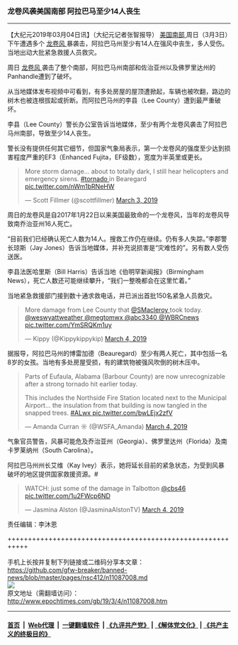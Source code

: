 ### 龙卷风袭美国南部 阿拉巴马至少14人丧生
------------------------

<p>
 【大纪元2019年03月04日讯】（大纪元记者张智报导）
 <a href="http://www.epochtimes.com/gb/tag/%E7%BE%8E%E5%9B%BD%E5%8D%97%E9%83%A8.html">
  美国南部
 </a>
 周日（3月3日）下午遭遇多个
 <a href="http://www.epochtimes.com/gb/tag/%E9%BE%99%E5%8D%B7%E9%A3%8E.html">
  龙卷风
 </a>
 暴袭击，阿拉巴马州至少有14人在强风中丧生，多人受伤。当地出动大批紧急救援人员救灾。
</p>
<p>
 周日
 <a href="http://www.epochtimes.com/gb/tag/%E9%BE%99%E5%8D%B7%E9%A3%8E.html">
  龙卷风
 </a>
 袭击了整个南部，阿拉巴马州南部和佐治亚州以及佛罗里达州的Panhandle遭到了破坏。
</p>
<p>
 从当地媒体发布视频中可看到，有多处房屋的屋顶遭掀起，车辆也被吹翻，路边的树木也被连根拔起或折断。而阿拉巴马州的李县（Lee County）遭到最严重破坏。
</p>
<p>
 李县（Lee County）警长办公室告诉当地媒体，至少有两个龙卷风袭击了阿拉巴马州南部，导致至少14人丧生。
</p>
<p>
 警长没有提供任何其它细节，但国家气象局表示，第一个龙卷风的强度至少达到损害程度严重的EF3（Enhanced Fujita，EF级数），宽度为半英里或更长。
</p>
<p>
</p>
<blockquote class="twitter-tweet" data-lang="en">
 <p dir="ltr" lang="en">
  More storm damage… about to totally dark, I still hear helicopters and emergency sirens.
  <a href="https://twitter.com/hashtag/tornado?src=hash&amp;ref_src=twsrc%5Etfw">
   #tornado
  </a>
  in Bearegard
  <a href="https://t.co/nWm1bRNeHW">
   pic.twitter.com/nWm1bRNeHW
  </a>
 </p>
 <p>
  — Scott Fillmer (@scottfillmer)
  <a href="https://twitter.com/scottfillmer/status/1102356847640621056?ref_src=twsrc%5Etfw">
   March 3, 2019
  </a>
 </p>
</blockquote>
<p>
</p>
<p>
 周日的龙卷风是自2017年1月22日以来美国最致命的一个龙卷风，当年的龙卷风导致南乔治亚州16人死亡。
</p>
<p>
 “目前我们已经确认死亡人数为14人。搜救工作仍在继续。仍有多人失踪。”李郡警长琼斯（Jay Jones）告诉当地媒体，并补充说损害是“灾难性的”。另有数人受伤送医。
</p>
<p>
 李县法医哈里斯（Bill Harris）告诉当地《伯明罕新闻报》（Birmingham News），死亡人数还可能继续攀升，“我们一整晚都会在这里忙着。”
</p>
<p>
 当地紧急救援部门接到数十通求救电话，并已派出首批150名紧急人员救灾。
</p>
<p>
</p>
<blockquote class="twitter-tweet" data-lang="en">
 <p dir="ltr" lang="en">
  More damage from Lee County that
  <a href="https://twitter.com/SMacleroy?ref_src=twsrc%5Etfw">
   @SMacleroy
  </a>
  took today.
  <a href="https://twitter.com/weswyattweather?ref_src=twsrc%5Etfw">
   @weswyattweather
  </a>
  <a href="https://twitter.com/megtomwx?ref_src=twsrc%5Etfw">
   @megtomwx
  </a>
  <a href="https://twitter.com/abc3340?ref_src=twsrc%5Etfw">
   @abc3340
  </a>
  <a href="https://twitter.com/WBRCnews?ref_src=twsrc%5Etfw">
   @WBRCnews
  </a>
  <a href="https://t.co/YmSRQKm1uy">
   pic.twitter.com/YmSRQKm1uy
  </a>
 </p>
 <p>
  — Kippy (@Kippykippykip)
  <a href="https://twitter.com/Kippykippykip/status/1102364634760298496?ref_src=twsrc%5Etfw">
   March 4, 2019
  </a>
 </p>
</blockquote>
<p>
</p>
<p>
 据报导，阿拉巴马州的博雷加德（Beauregard）至少有两人死亡，其中包括一名8岁的女孩。当地有多处房屋受损，有的建筑物被强风吹倒的树木压中。
</p>
<p>
</p>
<blockquote class="twitter-tweet" data-lang="en">
 <p dir="ltr" lang="en">
  Parts of Eufaula, Alabama (Barbour County) are now unrecognizable after a strong tornado hit earlier today.
 </p>
 <p>
  This includes the Northside Fire Station located next to the Municipal Airport… the insulation from that building is now tangled in the snapped trees.
  <a href="https://twitter.com/hashtag/ALwx?src=hash&amp;ref_src=twsrc%5Etfw">
   #ALwx
  </a>
  <a href="https://t.co/bwLEjx2zfV">
   pic.twitter.com/bwLEjx2zfV
  </a>
 </p>
 <p>
  — Amanda Curran ☼ (@WSFA_Amanda)
  <a href="https://twitter.com/WSFA_Amanda/status/1102361744943579136?ref_src=twsrc%5Etfw">
   March 4, 2019
  </a>
 </p>
</blockquote>
<p>
</p>
<p>
 气象官员警告，风暴可能危及乔治亚州（Georgia）、佛罗里达州（Florida）及南卡罗莱纳州（South Carolina）。
</p>
<p>
 阿拉巴马州州长艾维（Kay Ivey）表示，她将延长目前的紧急状态，为受到风暴破坏的地区提供国家救援资源。#
</p>
<blockquote class="twitter-tweet" data-lang="en">
 <p dir="ltr" lang="en">
  WATCH: just some of the damage in Talbotton
  <a href="https://twitter.com/cbs46?ref_src=twsrc%5Etfw">
   @cbs46
  </a>
  <a href="https://t.co/1u2FWcp6ND">
   pic.twitter.com/1u2FWcp6ND
  </a>
 </p>
 <p>
  — Jasmina Alston (@JasminaAlstonTV)
  <a href="https://twitter.com/JasminaAlstonTV/status/1102360629820776448?ref_src=twsrc%5Etfw">
   March 4, 2019
  </a>
 </p>
</blockquote>
<p>
</p>
<p>
</p>
<p>
 责任编辑：李沐恩
</p>

+++++++++++++++++++++++++++++++++++++++++++++++++++++++++++<br/><br/>
手机上长按并复制下列链接或二维码分享本文章：<br/>
https://github.com/gfw-breaker/banned-news/blob/master/pages/nsc412/n11087008.md <br/>
<a href='https://github.com/gfw-breaker/banned-news/blob/master/pages/nsc412/n11087008.md'><img src='https://github.com/gfw-breaker/banned-news/blob/master/pages/nsc412/n11087008.md.png'/></a> <br/>
原文地址（需翻墙访问）：http://www.epochtimes.com/gb/19/3/4/n11087008.htm


------------------------
#### [首页](https://github.com/gfw-breaker/banned-news/blob/master/README.md) &nbsp;|&nbsp; [Web代理](https://github.com/labour-camp/helloworld) &nbsp;|&nbsp; [一键翻墙软件](https://github.com/gfw-breaker/nogfw/blob/master/README.md) &nbsp;| [《九评共产党》](https://github.com/gfw-breaker/9ping.md/blob/master/README.md#九评之一评共产党是什么) | [《解体党文化》](https://github.com/gfw-breaker/jtdwh.md/blob/master/README.md) | [《共产主义的终极目的》](https://github.com/gfw-breaker/gczydzjmd.md/blob/master/README.md)

